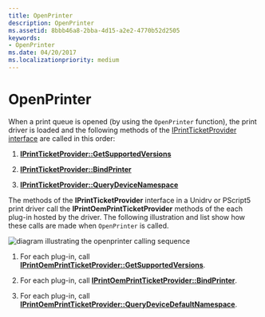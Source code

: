 ```yaml
---
title: OpenPrinter
description: OpenPrinter
ms.assetid: 8bbb46a8-2bba-4d15-a2e2-4770b52d2505
keywords:
- OpenPrinter
ms.date: 04/20/2017
ms.localizationpriority: medium
---
```


# OpenPrinter


When a print queue is opened (by using the `OpenPrinter` function), the print driver is loaded and the following methods of the [IPrintTicketProvider interface](https://msdn.microsoft.com/library/windows/hardware/ff554375) are called in this order:

1.  [**IPrintTicketProvider::GetSupportedVersions**](https://msdn.microsoft.com/library/windows/hardware/ff554371)

2.  [**IPrintTicketProvider::BindPrinter**](https://msdn.microsoft.com/library/windows/hardware/ff554354)

3.  [**IPrintTicketProvider::QueryDeviceNamespace**](https://msdn.microsoft.com/library/windows/hardware/ff554378)

The methods of the **IPrintTicketProvider** interface in a Unidrv or PScript5 print driver call the **IPrintOemPrintTicketProvider** methods of the each plug-in hosted by the driver. The following illustration and list show how these calls are made when `OpenPrinter` is called.

![diagram illustrating the openprinter calling sequence](images/ptpcopen-uml.gif)

1.  For each plug-in, call [**IPrintOemPrintTicketProvider::GetSupportedVersions**](https://msdn.microsoft.com/library/windows/hardware/ff553170).

2.  For each plug-in, call [**IPrintOemPrintTicketProvider::BindPrinter**](https://msdn.microsoft.com/library/windows/hardware/ff553151).

3.  For each plug-in, call [**IPrintOemPrintTicketProvider::QueryDeviceDefaultNamespace**](https://msdn.microsoft.com/library/windows/hardware/ff553180).

 

 




